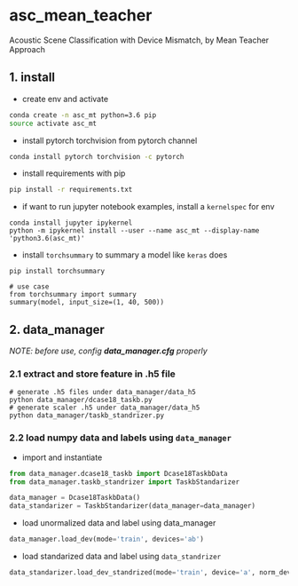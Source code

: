 # asc_mean_teacher
Acoustic Scene Classification with Device Mismatch, by Mean Teacher Approach

## 1. install
* create env and activate
```bash
conda create -n asc_mt python=3.6 pip
source activate asc_mt
```
* install pytorch torchvision from pytorch channel
```bash
conda install pytorch torchvision -c pytorch
```
* install requirements with pip
```bash
pip install -r requirements.txt
```
* if want to run jupyter notebook examples, install a `kernelspec` for env
```
conda install jupyter ipykernel
python -m ipykernel install --user --name asc_mt --display-name 'python3.6(asc_mt)'
```
* install `torchsummary` to summary a model like `keras` does
```
pip install torchsummary

# use case
from torchsummary import summary
summary(model, input_size=(1, 40, 500))
```
## 2. data_manager
*NOTE: before use, config __data_manager.cfg__ properly*
### 2.1 extract and store feature in .h5 file
```
# generate .h5 files under data_manager/data_h5 
python data_manager/dcase18_taskb.py
# generate scaler .h5 under data_manager/data_h5
python data_manager/taskb_standrizer.py
```

### 2.2 load numpy data and labels using `data_manager`
* import and instantiate
```python
from data_manager.dcase18_taskb import Dcase18TaskbData
from data_manager.taskb_standrizer import TaskbStandarizer

data_manager = Dcase18TaskbData()
data_standarizer = TaskbStandarizer(data_manager=data_manager)
```
* load unormalized data and label using data_manager
```python
data_manager.load_dev(mode='train', devices='ab')
```
* load standarized data and label using `data_standrizer`
```python
data_standarizer.load_dev_standrized(mode='train', device='a', norm_device='a')
```




